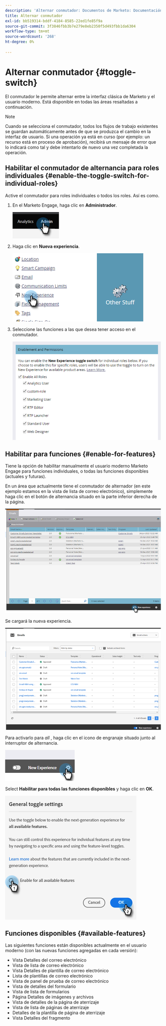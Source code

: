 ```yaml
---
description: 'Alternar conmutador: Documentos de Marketo: Documentación del producto'
title: Alternar conmutador
exl-id: bb519314-bddf-4184-8585-22ed1fe85f9a
source-git-commit: 3f3846fbb3b7e279e8eb2350f5d493fbb1da6304
workflow-type: tm+mt
source-wordcount: '268'
ht-degree: 0%

---
```


# Alternar conmutador {#toggle-switch}

El conmutador le permite alternar entre la interfaz clásica de Marketo y el usuario moderno. Está disponible en todas las áreas resaltadas a continuación.

>[!NOTE]
>
>Cuando se selecciona el conmutador, todos los flujos de trabajo existentes se guardan automáticamente antes de que se produzca el cambio en la interfaz de usuario. Si una operación ya está en curso (por ejemplo: un recurso está en proceso de aprobación), recibirá un mensaje de error que lo indicará como tal y debe intentarlo de nuevo una vez completada la operación.

## Habilitar el conmutador de alternancia para roles individuales {#enable-the-toggle-switch-for-individual-roles}

Active el conmutador para roles individuales o todos los roles. Así es como.

1. En el Marketo Engage, haga clic en **Administrador**.

   ![](assets/toggle-switch-1.png)

1. Haga clic en **Nueva experiencia**.

   ![](assets/toggle-switch-2.png)

1. Seleccione las funciones a las que desea tener acceso en el conmutador.

   ![](assets/toggle-switch-3.png)

## Habilitar para funciones {#enable-for-features}

Tiene la opción de habilitar manualmente el usuario moderno Marketo Engage para funciones individuales, o todas las funciones disponibles (actuales y futuras).

En un área que actualmente tiene el conmutador de alternador (en este ejemplo estamos en la vista de lista de correo electrónico), simplemente haga clic en el botón de alternancia situado en la parte inferior derecha de la página.

![](assets/toggle-switch-4.png)

Se cargará la nueva experiencia.

![](assets/toggle-switch-5.png)

Para activarlo para _all_ , haga clic en el icono de engranaje situado junto al interruptor de alternancia.

![](assets/toggle-switch-6.png)

Select **Habilitar para todas las funciones disponibles** y haga clic en **OK**.

![](assets/toggle-switch-7.png)

## Funciones disponibles {#available-features}

Las siguientes funciones están disponibles actualmente en el usuario moderno (con las nuevas funciones agregadas en cada versión):

* Vista Detalles del correo electrónico
* Vista de lista de correo electrónico
* Vista Detalles de plantilla de correo electrónico
* Lista de plantillas de correo electrónico
* Vista de panel de prueba de correo electrónico
* Vista de detalles del formulario
* Vista de lista de formularios
* Página Detalles de imágenes y archivos
* Vista de detalles de la página de aterrizaje
* Vista de lista de páginas de aterrizaje
* Detalles de la plantilla de página de aterrizaje
* Vista Detalles del fragmento

